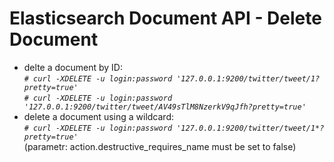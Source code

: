 Elasticsearch Document API - Delete Document
============================================

- delte a document by ID:\
*`# curl -XDELETE -u login:password '127.0.0.1:9200/twitter/tweet/1?pretty=true'`*\
*`# curl -XDELETE -u login:password '127.0.0.1:9200/twitter/tweet/AV49sTlM8NzerkV9qJfh?pretty=true'`*
- delete a document using a wildcard:\
*`# curl -XDELETE -u login:password '127.0.0.1:9200/twitter/tweet/1*?pretty=true'`*\
(parametr:  action.destructive_requires_name must be set to false)


